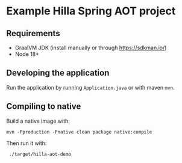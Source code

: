 # Example Hilla Spring AOT project

## Requirements

- GraalVM JDK (install manually or through https://sdkman.io/)
- Node 18+

## Developing the application

Run the application by running `Application.java` or with maven `mvn`.

## Compiling to native

Build a native image with:
```
mvn -Pproduction -Pnative clean package native:compile
```

Then run it with:
```
 ./target/hilla-aot-demo
```